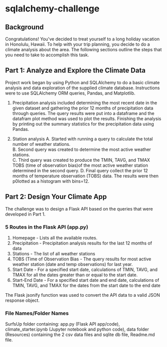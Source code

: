# sqlalchemy-challenge

## Background

Congratulations! You've decided to treat yourself to a long holiday vacation in Honolulu, Hawaii. To help with your trip planning, you decide to do a climate analysis about the area. The following sections outline the steps that you need to take to accomplish this task.

## Part 1: Analyze and Explore the Climate Data

Project work began by using Python and SQLAlchemy to do a basic climate analysis and data exploration of the supplied climate database. Instructions were to use SQLAlchemy ORM queries, Pandas, and Matplotlib.  

1. Precipitation analysis included determining the most recent date in the given dataset and gathering the prior 12 months of precipitation data through queries.  The query results were put into a dataframe and the datafram plot method was used to plot the results. Finishing the analysis by printing out the summary statistics for the precipitation data using Pandas.

2. Station analysis
       A. Started with running a query to calculate the total number of weather stations.  
       B. Second query was created to determine the most active weather stations.  
       C. Third query was created to produce the TMIN, TAVG, and TMAX TOBS (time of observation bias)of the most active weather station
  determined in the second query.
       D. Final query collect the prior 12 months of temperature observation (TOBS) data. The results were then p0lotted as a histogram with bins=12.

## Part 2: Design Your Climate App

The challenge was to design a Flask API based on the queries that were developed in Part 1.

### 5 Routes in the Flask API (app.py)

1. Homepage - Lists all the available routes.
2. Precipitation - Precipitation analysis results for the last 12 months of data
3. Stations - The list of all weather stations
4. TOBS (Time of Observation Bias - The query results for most active weather station (date and temp observations) for last year.
5. Start Date - For a specified start date, calculations of TMIN, TAVG, and TMAX for all the dates greater than or equal to the start date.
6. Start-End Date - For a specified start date and end date, calculations of TMIN, TAVG, and TMAX for the dates from the start date to the end date

The Flask jsonify function was used to convert the API data to a valid JSON response object.

### File Names/Folder Names

SurfsUp folder containing: app.py (Flask API app/code), climate_starter.ipynb (Jupyter notebook and python code), data folder (Resources) containing the 2 csv data files and sqlite db file, Readme.md file.
